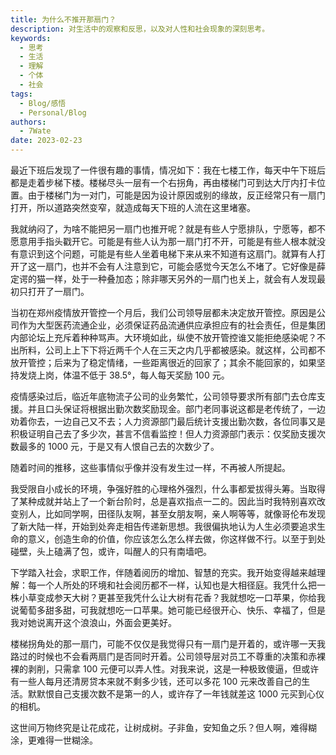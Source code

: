 ```yaml
---
title: 为什么不推开那扇门？
description: 对生活中的观察和反思，以及对人性和社会现象的深刻思考。
keywords:
  - 思考
  - 生活
  - 理解
  - 个体
  - 社会
tags:
  - Blog/感悟
  - Personal/Blog
authors:
  - 7Wate
date: 2023-02-23
---
```


最近下班后发现了一件很有趣的事情，情况如下：我在七楼工作，每天中午下班后都是走着步梯下楼。楼梯尽头一层有一个右拐角，再由楼梯门可到达大厅内打卡位置。由于楼梯门为一对门，可能是因为设计原因或别的缘故，反正经常只有一扇门打开，所以道路突然变窄，就造成每天下班的人流在这里堵塞。

我就纳闷了，为啥不能把另一扇门也推开呢？就是有些人宁愿排队，宁愿等，都不愿意用手指头戳开它。可能是有些人认为那一扇门打不开，可能是有些人根本就没有意识到这个问题，可能是有些人坐着电梯下来从来不知道有这扇门。就算有人打开了这一扇门，也并不会有人注意到它，可能会感觉今天怎么不堵了。它好像是薛定谔的猫一样，处于一种叠加态；除非哪天另外的一扇门也关上，就会有人发现最初只打开了一扇门。

当初在郑州疫情放开管控一个月后，我们公司领导层都未决定放开管控。原因是公司作为大型医药流通企业，必须保证药品流通供应承担应有的社会责任，但是集团内部论坛上充斥着种种骂声。大环境如此，纵使不放开管控谁又能拒绝感染呢？不出所料，公司上上下下将近两千个人在三天之内几乎都被感染。就这样，公司都不放开管控；后来为了稳定情绪，一些距离很近的回家了；其余不能回家的，如果坚持发烧上岗，体温不低于 38.5°，每人每天奖励 100 元。

疫情感染过后，临近年底物流子公司的业务繁忙，公司领导要求所有部门去仓库支援。并且口头保证将根据出勤次数奖励现金。部门老同事说这都是老传统了，一边劝着你去，一边自己又不去；人力资源部门最后统计支援出勤次数，各位同事又是积极证明自己去了多少次，甚言不信看监控！但人力资源部门表示：仅奖励支援次数最多的 1000 元，于是又有人恨自己去的次数少了。

随着时间的推移，这些事情似乎像并没有发生过一样，不再被人所提起。

我受限自小成长的环境，争强好胜的心理格外强烈，什么事都爱拔得头筹。当取得了某种成就并站上了一个新台阶时，总是喜欢指点一二的。因此当时我特别喜欢改变别人，比如同学啊，田径队友啊，甚至女朋友啊，亲人啊等等，就像哥伦布发现了新大陆一样，开始到处奔走相告传递新思想。我很偏执地认为人生必须要追求生命的意义，创造生命的价值，你应该怎么怎么样去做，你这样做不行。以至于到处碰壁，头上磕满了包，或许，叫醒人的只有南墙吧。

下学踏入社会，求职工作，伴随着阅历的增加、智慧的充实。我开始变得越来越理解：每一个人所处的环境和社会阅历都不一样，认知也是大相径庭。我凭什么把一株小草变成参天大树？更甚至我凭什么让大树有花香？我就想吃一口苹果，你给我说葡萄多甜多甜，可我就想吃一口苹果。她可能已经很开心、快乐、幸福了，但是我对她说离开这个浪浪山，外面会更美好。

楼梯拐角处的那一扇门，可能不仅仅是我觉得只有一扇门是开着的，或许哪一天我路过的时候也不会看两扇门是否同时开着。公司领导层对员工不尊重的决策和赤裸裸的剥削，只需拿 100 元便可以弄人性。对我来说，这是一种极致傻逼，但或许有一些人每月还清房贷本来就不剩多少钱，还可以多花 100 元来改善自己的生活。默默恨自己支援次数不是第一的人，或许存了一年钱就差这 1000 元买到心仪的相机。

这世间万物终究是让花成花，让树成树。子非鱼，安知鱼之乐？但人啊，难得糊涂，更难得一世糊涂。
